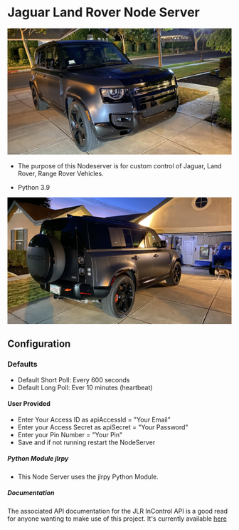 # Jaguar Land Rover Node Server

![Land Rover ](<https://github.com/sjpbailey/Documentation/blob/def2b49d817b030fc50568c860b3b70b27d91154/Jaguar_LandRover/images/IMG_9194.jpg>)

* The purpose of this Nodeserver is for custom control of Jaguar, Land Rover, Range Rover Vehicles.

* Python 3.9

![Admin Console ](<https://github.com/sjpbailey/Documentation/blob/e12c57def5151f4182e4f43c8368fbb8b738f064/Jaguar_LandRover/images/IMG_9195.jpg>)

## Configuration

### Defaults

* Default Short Poll:  Every 600 seconds
* Default Long Poll: Ever 10 minutes (heartbeat)

#### User Provided

* Enter Your Access ID as apiAccessId = "Your Email"
* Enter your Access Secret as apiSecret = "Your Password"
* Enter your Pin Number = "Your Pin"
* Save and if not running restart the NodeServer

##### Python Module jlrpy

* This Node Server uses the jlrpy Python Module.

##### Documentation

The associated API documentation for the JLR InControl API is a good read for anyone wanting to make use of this project. It's currently available [here](https://documenter.getpostman.com/view/6250319/RznBMzqo)
